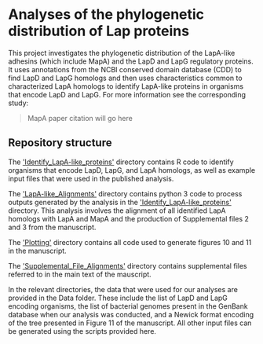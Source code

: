 # Analyses of the phylogenetic distribution of Lap proteins

This project investigates the phylogenetic distribution of the LapA-like adhesins (which include MapA) and the LapD and LapG regulatory proteins. It uses annotations from the NCBI conserved domain database (CDD) to find LapD and LapG homologs and then uses characteristics common to characterized LapA homologs to identify LapA-like proteins in organisms that encode LapD and LapG. For more information see the corresponding study:

> MapA paper citation will go here

## Repository structure

The ['Identify_LapA-like_proteins'](Identify_LapA-like_proteins) directory contains R code to identify organisms that encode LapD, LapG, and LapA homologs, as well as example input files that were used in the published analysis.

The ['LapA-like_Alignments'](LapA-like_Alignments) directory contains python 3 code to process outputs generated by the analysis in the ['Identify_LapA-like_proteins'](Identify_LapA-like_proteins) directory. This analysis involves the alignment of all identified LapA homologs with LapA and MapA and the production of Supplemental files 2 and 3 from the manuscript.

The ['Plotting'](Plotting) directory contains all code used to generate figures 10 and 11 in the manuscript.

The ['Supplemental_File_Alignments']('Supplemental_File_Alignments') directory contains supplemental files referred to in the main text of the mauscript.

In the relevant directories, the data that were used for our analyses are provided in the Data folder. These include the list of LapD and LapG encoding organisms, the list of bacterial genomes present in the GenBank database when our analysis was conducted, and a Newick format encoding of the tree presented in Figure 11 of the manuscript. All other input files can be generated using the scripts provided here.
